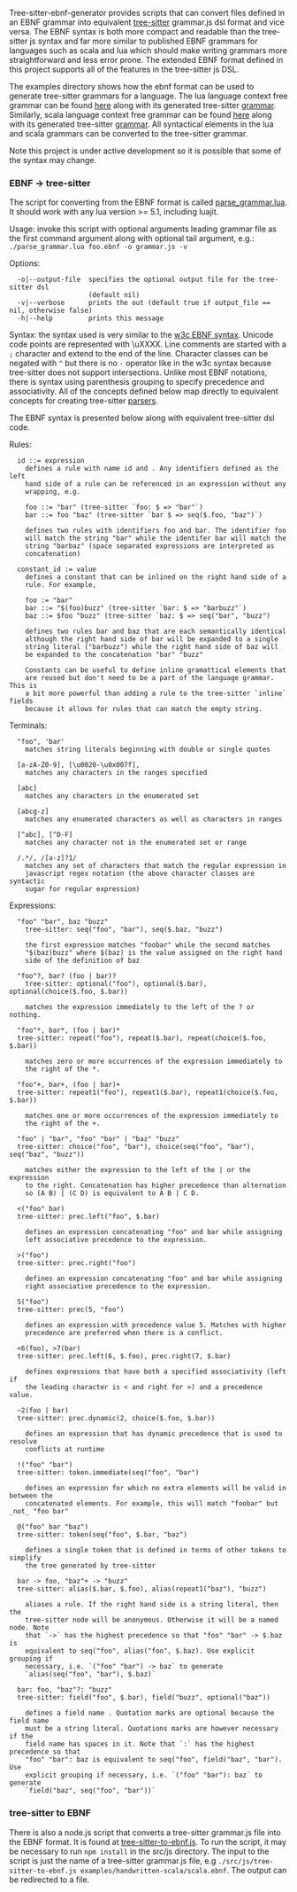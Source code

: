 Tree-sitter-ebnf-generator provides scripts that can convert files defined in
an EBNF grammar into equivalent
[tree-sitter](https://tree-sitter.github.io/tree-sitter/) grammar.js dsl format
and vice versa. The EBNF syntax is both more compact and readable than the
tree-sitter js syntax and far more similar to published EBNF grammars for
languages such as scala and lua which should make writing grammars more
straightforward and less error prone. The extended EBNF format defined in this
project supports all of the features in the tree-sitter js DSL.

The examples directory shows how the ebnf format can be used to generate
tree-sitter grammars for a language. The lua language context free grammar can
be found [here](examples/lua/lua.ebnf) along with its generated tree-sitter
[grammar](examples/lua/grammar.js). Similarly, scala language context free
grammar can be found [here](examples/scala/scala.ebnf) along with its generated
tree-sitter [grammar](examples/scala/grammar.js). All syntactical elements in
the lua and scala grammars can be converted to the tree-sitter grammar.

Note this project is under active development so it is possible that some of the
syntax may change.

### EBNF -> tree-sitter
The script for converting from the EBNF format is called
[parse_grammar.lua](src/lua/parse_grammar.lua). It should work with any lua
version >= 5.1, including luajit.

Usage: invoke this script with optional arguments leading grammar file as the first
       command argument along with optional tail argument, e.g.:
       `./parse_grammar.lua foo.ebnf -o grammar.js -v`

Options:
```
  -o|--output-file  specifies the optional output file for the tree-sitter dsl
                    (default nil)
  -v|--verbose      prints the out (default true if output_file == nil, otherwise false)
  -h|--help         prints this message
```

Syntax: the syntax used is very similar to the [w3c EBNF
syntax](https://www.w3.org/TR/xml/#sec-notation). Unicode code points are
represented with \uXXXX. Line comments are started with a `;` character
and extend to the end of the line. Character classes can be negated with `^`
but there is no `-` operator like in the w3c syntax because tree-sitter does
not support intersections. Unlike most EBNF notations, there is syntax using
parenthesis grouping to specify precedence and associativity. All of the
concepts defined below map directly to equivalent concepts for creating
tree-sitter
[parsers](https://tree-sitter.github.io/tree-sitter/creating-parsers).

The EBNF syntax is presented below along with equivalent tree-sitter dsl code.

Rules:
```
  id ::= expression
    defines a rule with name id and . Any identifiers defined as the left
    hand side of a rule can be referenced in an expression without any
    wrapping, e.g.

    foo ::= "bar" (tree-sitter `foo: $ => "bar"`)
    bar ::= foo "baz" (tree-sitter `bar $ => seq($.foo, "baz")`)

    defines two rules with identifiers foo and bar. The identifier foo
    will match the string "bar" while the identifer bar will match the
    string "barbaz" (space separated expressions are interpreted as
    concatenation)

  constant_id := value
    defines a constant that can be inlined on the right hand side of a
    rule. For example,

    foo := "bar"
    bar ::= "$(foo)buzz" (tree-sitter `bar: $ => "barbuzz"`)
    baz ::= $foo "buzz" (tree-sitter `baz: $ => seq("bar", "buzz")

    defines two rules bar and baz that are each semantically identical
    although the right hand side of bar will be expanded to a single
    string literal ("barbuzz") while the right hand side of baz will
    be expanded to the concatenation "bar" "buzz"

    Constants can be useful to define inline gramattical elements that
    are reused but don't need to be a part of the language grammar. This is
    a bit more powerful than adding a rule to the tree-sitter `inline` fields
    because it allows for rules that can match the empty string.
```


Terminals:
```
  "foo", 'bar'
    matches string literals beginning with double or single quotes

  [a-zA-Z0-9], [\u0020-\u0x007f],
    matches any characters in the ranges specified

  [abc]
    matches any characters in the enumerated set

  [abcg-z]
    matches any enumerated characters as well as characters in ranges

  [^abc], [^D-F]
    matches any character not in the enumerated set or range

  /.*/, /[a-z]?1/
    matches any set of characters that match the regular expression in
    javascript regex notation (the above character classes are syntactic
    sugar for regular expression)
```

Expressions:
```
  "foo" "bar", baz "buzz"
    tree-sitter: seq("foo", "bar"), seq($.baz, "buzz")

    the first expression matches "foobar" while the second matches
    "$(baz)buzz" where $(baz) is the value assigned on the right hand
    side of the definition of baz

  "foo"?, bar? (foo | bar)?
    tree-sitter: optional("foo"), optional($.bar), optional(choice($.foo, $.bar))

    matches the expression immediately to the left of the ? or nothing.

  "foo"*, bar*, (foo | bar)*
  tree-sitter: repeat("foo"), repeat($.bar), repeat(choice($.foo, $.bar))

    matches zero or more occurrences of the expression immediately to
    the right of the *.

  "foo"+, bar+, (foo | bar)+
  tree-sitter: repeat1("foo"), repeat1($.bar), repeat1(choice($.foo, $.bar))

    matches one or more occurrences of the expression immediately to
    the right of the +.

  "foo" | "bar", "foo" "bar" | "baz" "buzz"
  tree-sitter: choice("foo", "bar"), choice(seq("foo", "bar"), seq("baz", "buzz"))

    matches either the expression to the left of the | or the expression
    to the right. Concatenation has higher precedence than alternation
    so (A B) | (C D) is equivalent to A B | C D.

  <("foo" bar)
  tree-sitter: prec.left("foo", $.bar)

    defines an expression concatenating "foo" and bar while assigning
    left associative precedence to the expression.

  >("foo")
  tree-sitter: prec.right("foo")

    defines an expression concatenating "foo" and bar while assigning
    right associative precedence to the expression.

  5("foo")
  tree-sitter: prec(5, "foo")

    defines an expression with precedence value 5. Matches with higher
    precedence are preferred when there is a conflict.

  <6(foo), >7(bar)
  tree-sitter: prec.left(6, $.foo), prec.right(7, $.bar)

    defines expressions that have both a specified associativity (left if
    the leading character is < and right for >) and a precedence value.

  ~2(foo | bar)
  tree-sitter: prec.dynamic(2, choice($.foo, $.bar))

    defines an expression that has dynamic precedence that is used to resolve
    conflicts at runtime

  !("foo" "bar")
  tree-sitter: token.immediate(seq("foo", "bar")

    defines an expression for which no extra elements will be valid in between the
    concatenated elements. For example, this will match "foobar" but _not_ "foo bar"

  @("foo" bar "baz")
  tree-sitter: token(seq("foo", $.bar, "baz")

    defines a single token that is defined in terms of other tokens to simplify
    the tree generated by tree-sitter

  bar -> foo, "baz"+ -> "buzz"
  tree-sitter: alias($.bar, $.foo), alias(repeat1("baz"), "buzz")

    aliases a rule. If the right hand side is a string literal, then the
    tree-sitter node will be anonymous. Otherwise it will be a named node. Note
    that `->` has the highest precedence so that "foo" "bar" -> $.baz is
    equivalent to seq("foo", alias("foo", $.baz). Use explicit grouping if
    necessary, i.e. `("foo" "bar") -> baz` to generate
    `alias(seq("foo", "bar"), $.baz)`

  bar: foo, "baz"?: "buzz"
  tree-sitter: field("foo", $.bar), field("buzz", optional("baz"))

    defines a field name . Quotation marks are optional because the field name
    must be a string literal. Quotations marks are however necessary if the
    field name has spaces in it. Note that `:` has the highest precedence so that
    "foo" "bar": baz is equivalent to seq("foo", field("baz", "bar"). Use
    explicit grouping if necessary, i.e. `("foo" "bar"): baz` to generate
    `field("baz", seq("foo", "bar"))`
```

### tree-sitter to EBNF

There is also a node.js script that converts a tree-sitter grammar.js file into
the EBNF format. It is found at
[tree-sitter-to-ebnf.js](src/js/tree-sitter-to-ebnf.js). To run the script, it
may be necessary to run `npm install` in the src/js directory. The input to the
script is just the name of a tree-sitter grammar.js file, e.g
`./src/js/tree-sitter-to-ebnf.js examples/handwritten-scala/scala.ebnf`. The
output can be redirected to a file.

